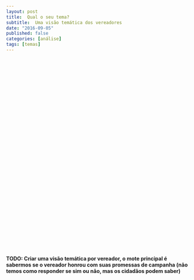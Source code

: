 ```yaml
---
layout: post
title:  Qual o seu tema?
subtitle:  Uma visão temática dos vereadores
date: "2016-09-05"
published: false
categories: [análise]
tags: [temas]
---
```




<!--html_preserve--><div id="htmlwidget-757cb55c81840d21b838" class="streamgraph html-widget" style="width:504px;height:504px;"></div>
<div id="htmlwidget-757cb55c81840d21b838-legend" style="width:504" class="streamgraph html-widget-legend"><center><label style='padding-right:5px' for='htmlwidget-757cb55c81840d21b838-select'></label><select id='htmlwidget-757cb55c81840d21b838-select' style='visibility:hidden;'></select></center></div>
<script type="application/json" data-for="htmlwidget-757cb55c81840d21b838">{"x":{"data":{"key":["agricultura","assistencia social","educação e cultura","gestão e finanças","mobilidade","obras e infraestrutura física","outros","saúde","segurança e meio ambiente","agricultura","assistencia social","educação e cultura","gestão e finanças","mobilidade","obras e infraestrutura física","outros","saúde","segurança e meio ambiente","agricultura","assistencia social","educação e cultura","gestão e finanças","mobilidade","obras e infraestrutura física","outros","saúde","segurança e meio ambiente","agricultura","assistencia social","educação e cultura","gestão e finanças","mobilidade","obras e infraestrutura física","outros","saúde","segurança e meio ambiente","agricultura","assistencia social","educação e cultura","gestão e finanças","mobilidade","obras e infraestrutura física","outros","saúde","segurança e meio ambiente","agricultura","assistencia social","educação e cultura","gestão e finanças","mobilidade","obras e infraestrutura física","outros","saúde","segurança e meio ambiente","agricultura","assistencia social","educação e cultura","gestão e finanças","mobilidade","obras e infraestrutura física","outros","saúde","segurança e meio ambiente","agricultura","assistencia social","educação e cultura","gestão e finanças","mobilidade","obras e infraestrutura física","outros","saúde","segurança e meio ambiente","agricultura","assistencia social","educação e cultura","gestão e finanças","mobilidade","obras e infraestrutura física","outros","saúde","segurança e meio ambiente","agricultura","assistencia social","educação e cultura","gestão e finanças","mobilidade","obras e infraestrutura física","outros","saúde","segurança e meio ambiente","agricultura","assistencia social","educação e cultura","gestão e finanças","mobilidade","obras e infraestrutura física","outros","saúde","segurança e meio ambiente","agricultura","assistencia social","educação e cultura","gestão e finanças","mobilidade","obras e infraestrutura física","outros","saúde","segurança e meio ambiente","agricultura","assistencia social","educação e cultura","gestão e finanças","mobilidade","obras e infraestrutura física","outros","saúde","segurança e meio ambiente"],"value":[0,0,0,1,0,0,0,0,0,0,0,1,5,0,2,0,0,0,0,1,2,9,2,0,2,1,2,0,2,0,3,1,0,3,0,1,0,1,9,4,1,1,2,6,1,0,1,3,4,0,0,0,1,2,0,0,0,1,0,0,0,0,2,0,1,16,2,0,1,8,1,3,0,1,4,2,0,0,0,1,2,1,10,13,2,3,2,7,4,9,0,3,13,0,10,0,3,5,1,0,20,23,18,12,2,11,12,14,0,0,0,2,0,0,0,0,0],"date":["2013-01-01","2013-01-01","2013-01-01","2013-01-01","2013-01-01","2013-01-01","2013-01-01","2013-01-01","2013-01-01","2013-02-01","2013-02-01","2013-02-01","2013-02-01","2013-02-01","2013-02-01","2013-02-01","2013-02-01","2013-02-01","2013-03-01","2013-03-01","2013-03-01","2013-03-01","2013-03-01","2013-03-01","2013-03-01","2013-03-01","2013-03-01","2013-04-01","2013-04-01","2013-04-01","2013-04-01","2013-04-01","2013-04-01","2013-04-01","2013-04-01","2013-04-01","2013-05-01","2013-05-01","2013-05-01","2013-05-01","2013-05-01","2013-05-01","2013-05-01","2013-05-01","2013-05-01","2013-06-01","2013-06-01","2013-06-01","2013-06-01","2013-06-01","2013-06-01","2013-06-01","2013-06-01","2013-06-01","2013-07-01","2013-07-01","2013-07-01","2013-07-01","2013-07-01","2013-07-01","2013-07-01","2013-07-01","2013-07-01","2013-08-01","2013-08-01","2013-08-01","2013-08-01","2013-08-01","2013-08-01","2013-08-01","2013-08-01","2013-08-01","2013-09-01","2013-09-01","2013-09-01","2013-09-01","2013-09-01","2013-09-01","2013-09-01","2013-09-01","2013-09-01","2013-10-01","2013-10-01","2013-10-01","2013-10-01","2013-10-01","2013-10-01","2013-10-01","2013-10-01","2013-10-01","2013-11-01","2013-11-01","2013-11-01","2013-11-01","2013-11-01","2013-11-01","2013-11-01","2013-11-01","2013-11-01","2013-12-01","2013-12-01","2013-12-01","2013-12-01","2013-12-01","2013-12-01","2013-12-01","2013-12-01","2013-12-01","2014-01-01","2014-01-01","2014-01-01","2014-01-01","2014-01-01","2014-01-01","2014-01-01","2014-01-01","2014-01-01"]},"markers":null,"annotations":null,"offset":"silhouette","interactive":true,"interpolate":"cardinal","palette":"PuOr","text":"black","tooltip":"black","x_tick_interval":1,"x_tick_units":"month","x_tick_format":"%b","y_tick_count":5,"y_tick_format":",g","top":20,"right":40,"bottom":30,"left":50,"legend":true,"legend_label":"gênero: ","fill":"brewer","label_col":"black","x_scale":"date"},"evals":[],"jsHooks":[]}</script><!--/html_preserve-->

**TODO: Criar uma visão temática por vereador, o mote principal é sabermos se o vereador honrou com suas promessas de campanha (não temos como responder se sim ou não, mas os cidadãos podem saber)**
